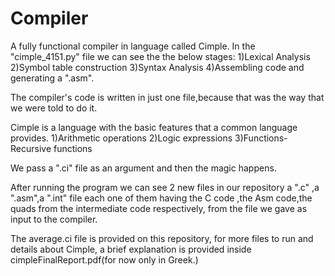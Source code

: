# Compiler
A fully functional compiler in language called Cimple.
In the "cimple_4151.py" file we can see the the below stages:
1)Lexical Analysis
2)Symbol table construction
3)Syntax Analysis
4)Assembling code and generating a ".asm".

The compiler's code is written in just one file,because that was the way that we were told to do it.

Cimple is a language with the basic features that a common language provides.
1)Arithmetic operations
2)Logic expressions
3)Functions-Recursive functions

We pass a ".ci" file as an argument and then the magic happens.

After running the program we can see 2 new files in our repository a ".c" ,a ".asm",a ".int" file
each one of them having the C code ,the Asm code,the quads from the intermediate code respectively, from the file we gave as input to the compiler.

The average.ci file is provided on this repository, for more files to run and details about Cimple,
a brief explanation is provided inside cimpleFinalReport.pdf(for now only in Greek.)
